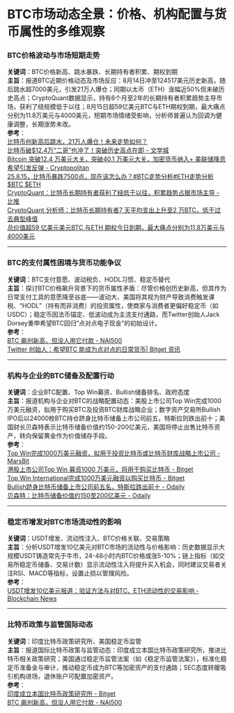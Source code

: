 # BTC市场动态全景：价格、机构配置与货币属性的多维观察

### BTC价格波动与市场短期走势
**关键词**：BTC价格新高、跳水暴跌、长期持有者积累、期权到期  
**主旨**：报道BTC近期价格动态及市场反应：8月14日冲至124517美元历史新高，随后跳水超7000美元，引发21万人爆仓；同期以太币（ETH）涨幅近50%但未破历史高点；CryptoQuant数据显示，持有6个月至2年的长期持有者积累趋势主导市场，获利了结规模低于以往；8月15日超59亿美元BTC与ETH期权到期，最大痛点分别为11.8万美元与4000美元，短期市场情绪受影响，分析师普遍认为回调为健康调整，长期涨势未改。  
**参考**：  
[比特币创新高后跳水，21万人爆仓！未来走势如何？](https://cn.investing.com/news/cryptocurrency-news/article-2939565)  
[比特币破&#36;12.4万“二哥”也冲了！突破历史高点在即 - 文学城](https://www.wenxuecity.com/news/2025/08/14/126287857.html)  
[Bitcoin 突破12.4 万美元大关，突破40.1 万美元大关，加密货币纳入+ 美联储降息希望引发反弹 - Cryptopolitan](https://www.cryptopolitan.com/zh-cn/bitcoin-smashes-record-above-124k/)  
[25.8.15，比特币暴跌7500点，现在该怎么办？#BTC走势分析#ETH走势分析&#36;BTC &#36;ETH](https://www.binance.com/zh-CN/square/post/28334799362785)  
[CryptoQuant：比特币长期持有者获利了结低于以往，积累趋势占据市场主导 - 比推](https://www.bitpush.news/articles/7562900)  
[CryptoQuant 分析师：比特币长期持有者7 天平均支出上升至2 万BTC，低于过去典型峰值](https://www.bitget.com/zh-CN/news/detail/12560604913738)  
[总价值超59 亿美元美元BTC 与ETH 期权今日到期，最大痛点分别为11.8万美元与4000美元](https://m.techflowpost.com/newsletter/detail_95181.html)

---

### BTC的支付属性困境与货币功能争议
**关键词**：BTC支付意愿、波动税负、HODL习惯、稳定币替代  
**主旨**：探讨BTC价格飙升背景下的货币属性矛盾：尽管价格创历史新高，但其作为日常支付工具的意愿降至谷底——波动大、美国将其视为财产导致消费触发课税、“HODL”（持有而非消费）的投资属性，使商家与消费者更偏好稳定币（如USDC）；稳定币因法币锚定、低波动成为主流支付通路，而Twitter创始人Jack Dorsey重申希望BTC回归“点对点电子现金”的初始设计。  
**参考**：  
[BTC 飙创新高，但没人用它付款 - NAI500](https://nai500.com/zh-hans/blog/2025/08/btc/)  
[Twitter 创始人：希望BTC 能成为点对点的日常货币| Bitget 资讯](https://www.bitget.com/zh-CN/news/detail/12560604913897)

---

### 机构与企业的BTC储备及配置行动
**关键词**：企业BTC配置、Top Win募资、Bullish储备排名、政府态度  
**主旨**：报道机构与企业对BTC的战略配置动态：美股上市公司Top Win完成1000万美元融资，拟用于购买BTC及投资BTC财库战略企业；数字资产交易所Bullish IPO后以24000枚BTC持仓跻身比特币储备上市公司前五，特斯拉则跌出前十；美国财长贝森特表示比特币储备价值约150-200亿美元，美国将停止出售比特币资产，转向保留黄金作为价值储存手段。  
**参考**：  
[Top Win完成1000万美元融资，拟用于投资比特币或比特币财库战略上市公司 - MarsBit](https://m.marsbit.co/flash/20250816013424605990.html)  
[港股上市公司Top Win 募资1000 万美元，将用于购买比特币 - Bitget](https://www.bitget.com/zh-CN/news/detail/12560604914278)  
[Top Win International完成1000万美元融资以购买比特币 - Bitget](https://www.bitget.com/zh-CN/news/detail/12560604913988)  
[Bullish跻身比特币储备上市公司前五名，特斯拉跌出前十 - Odaily](https://www.odaily.news/zh-CN/newsflash/443521)  
[贝森特：比特币储备价值约150至200亿美元 - Odaily](https://www.odaily.news/zh-CN/newsflash/443436)

---

### 稳定币增发对BTC市场流动性的影响
**关键词**：USDT增发、流动性注入、BTC价格关联、交易策略  
**主旨**：分析USDT增发10亿美元对BTC市场的流动性与价格影响：历史数据显示大规模USDT铸造常先于牛市，24-48小时内BTC价格或涨5-10%；链上指标（如交易所稳定币储备、交易计数）显示流动性注入将提升买入机会，同时建议交易者关注RSI、MACD等指标，设置止损以管理风险。  
**参考**：  
[USDT增发10亿美元报道：验证方法与对BTC、ETH流动性的交易影响 - Blockchain News](https://blockchain.news/zh/flashnews/usdt-1b-mint-reported-trading-playbook-for-btc-eth-liquidity-impact-and-on-chain-verification-zh)

---

### 比特币政策与监管国际动态
**关键词**：印度比特币政策研究所、美国稳定币监管  
**主旨**：报道国际比特币政策与监管动态：印度成立本国比特币政策研究所，推进比特币相关政策研究；美国通过稳定币监管法案（如《稳定币监管法案》），标准化稳定币准备金与审计，推动稳定币成为BTC等加密资产的支付通路；SEC态度转暖吸引机构进场，退休账户可配置加密资产。  
**参考**：  
[印度成立本国比特币政策研究所 - Bitget](https://www.bitget.com/zh-CN/news/detail/12560604913598)  
[BTC 飙创新高，但没人用它付款 - NAI500](https://nai500.com/zh-hans/blog/2025/08/btc/)